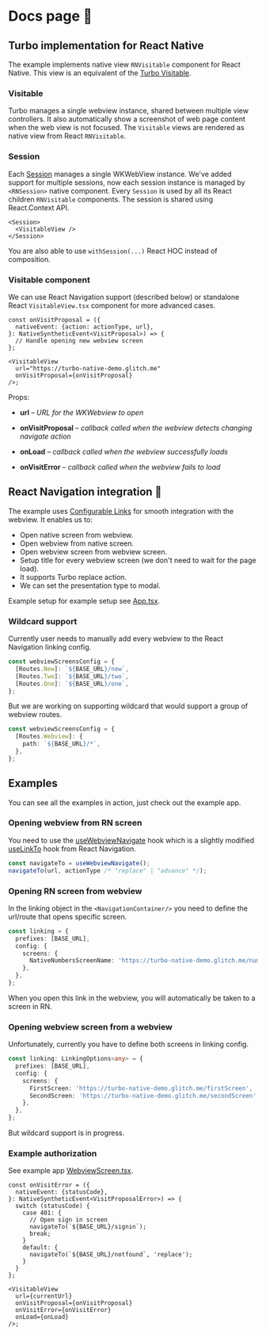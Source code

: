 # Docs page 📖

## Turbo implementation for React Native

The example implements native view `RNVisitable` component for React Native. This view is an equivalent of the [Turbo Visitable](https://github.com/hotwired/turbo-ios/blob/main/Docs/Overview.md#visitable).

### Visitable

Turbo manages a single webview instance, shared between multiple view controllers. It also automatically show a screenshot of web page content when the web view is not focused. The `Visitable` views are rendered as native view from React `RNVisitable`.

### Session

Each [Session](https://github.com/hotwired/turbo-ios/blob/main/Docs/Overview.md#session) manages a single WKWebView instance. We've added support for multiple sessions, now each session instance is managed by `<RNSession>` native component. Every `Session` is used by all its React children `RNVisitable` components. The session is shared using React.Context API.

```tsx
<Session>
  <VisitableView />
</Session>
```

You are also able to use `withSession(...)` React HOC instead of composition.

### Visitable component

We can use React Navigation support (described below) or standalone React `VisitableView.tsx` component for more advanced cases.

```tsx
const onVisitProposal = ({
  nativeEvent: {action: actionType, url},
}: NativeSyntheticEvent<VisitProposal>) => {
  // Handle opening new webview screen
};

<VisitableView
  url="https://turbo-native-demo.glitch.me"
  onVisitProposal={onVisitProposal}
/>;
```

Props:

- **url** – _URL for the WKWebview to open_

- **onVisitProposal** – _callback called when the webview detects changing navigate action_
- **onLoad** – _callback called when the webview successfully loads_
- **onVisitError** – _callback called when the webview fails to load_

## React Navigation integration 🔗

The example uses [Configurable Links](https://reactnavigation.org/docs/configuring-links) for smooth integration with the webview. It enables us to:

- Open native screen from webview.
- Open webview from native screen.
- Open webview screen from webview screen.
- Setup title for every webview screen (we don't need to wait for the page load).
- It supports Turbo replace action.
- We can set the presentation type to modal.

Example setup for example setup see [App.tsx](../App.tsx).

### Wildcard support

Currently user needs to manually add every webview to the React Navigation linking config.

```ts
const webviewScreensConfig = {
  [Routes.New]: `${BASE_URL}/new`,
  [Routes.Two]: `${BASE_URL}/two`,
  [Routes.One]: `${BASE_URL}/one`,
};
```

But we are working on supporting wildcard that would support a group of webview routes.

```ts
const webviewScreensConfig = {
  [Routes.Webview]: {
    path: `${BASE_URL}/*`,
  },
};
```

## Examples

You can see all the examples in action, just check out the example app.

### Opening webview from RN screen

You need to use the [useWebviewNavigate](../src/useWebviewNavigate.ts) hook which is a slightly modified [useLinkTo](https://github.com/react-navigation/react-navigation/blob/4ae53e1705e39aee75041928c07a56ec110bfd05/packages/native/src/useLinkTo.tsx) hook from React Navigation.

```ts
const navigateTo = useWebviewNavigate();
navigateTo(url, actionType /* "replace" | "advance" */);
```

### Opening RN screen from webview

In the linking object in the `<NavigationContainer/>` you need to define the url/route that opens specific screen.

```ts
const linking = {
  prefixes: [BASE_URL],
  config: {
    screens: {
      NativeNumbersScreenName: 'https://turbo-native-demo.glitch.me/numbers',
    },
  },
};
```

When you open this link in the webview, you will automatically be taken to a screen in RN.

### Opening webview screen from a webview

Unfortunately, currently you have to define both screens in linking config.

```ts
const linking: LinkingOptions<any> = {
  prefixes: [BASE_URL],
  config: {
    screens: {
      FirstScreen: 'https://turbo-native-demo.glitch.me/firstScreen',
      SecondScreen: 'https://turbo-native-demo.glitch.me/secondScreen',
    },
  },
};
```

But wildcard support is in progress.

### Example authorization

See example app [WebviewScreen.tsx](../src/WebviewScreen.tsx).

```tsx
const onVisitError = ({
  nativeEvent: {statusCode},
}: NativeSyntheticEvent<VisitProposalError>) => {
  switch (statusCode) {
    case 401: {
      // Open sign in screen
      navigateTo(`${BASE_URL}/signin`);
      break;
    }
    default: {
      navigateTo(`${BASE_URL}/notfound`, 'replace');
    }
  }
};

<VisitableView
  url={currentUrl}
  onVisitProposal={onVisitProposal}
  onVisitError={onVisitError}
  onLoad={onLoad}
/>;
```
